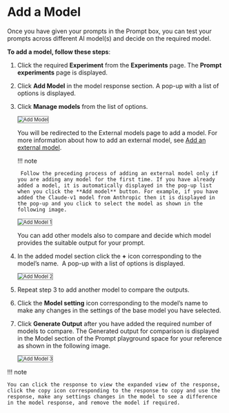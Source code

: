 # Add a Model

Once you have given your prompts in the Prompt box, you can test your prompts across different AI model(s) and decide on the required model.

**To add a model, follow these steps**:


1. Click the required **Experiment** from the **Experiments** page. The **Prompt experiments** page is displayed.
2. Click **Add Model** in the model response section. A pop-up with a list of options is displayed.
1. Click **Manage models** from the list of options.

    <img src="../images/add-model.png" alt="Add Model" title="Add Model" style="border: 1px solid gray; zoom:80%;">
    
    You will be redirected to the External models page to add a model. For more information about how to add an external model, see [Add an external model](../models/external-models/add-an-external-model.md).

    !!! note

        Follow the preceding process of adding an external model only if you are adding any model for the first time. If you have already added a model, it is automatically displayed in the pop-up list when you click the **Add model** button. For example, if you have added the Claude-v1 model from Anthropic then it is displayed in the pop-up and you click to select the model as shown in the following image.

    <img src="../images/add-model-1.png" alt="Add Model 1" title="Add Model 1" style="border: 1px solid gray; zoom:80%;">

    
    You can add other models also to compare and decide which model provides the suitable output for your prompt. 

2. In the added model section click the **+** icon corresponding to the model’s name.  A pop-up with a list of options is displayed.

    <img src="../images/add-model-2.png" alt="Add Model 2" title="Add Model 2" style="border: 1px solid gray; zoom:80%;">


1. Repeat step 3 to add another model to compare the outputs. 
2. Click the **Model setting** icon corresponding to the model’s name to make any changes in the settings of the base model you have selected. 
3. Click **Generate Output** after you have added the required number of models to compare. The Generated output for comparison is displayed in the Model section of the Prompt playground space for your reference as shown in the following image.

    <img src="../images/add-model-2.png" alt="Add Model 3" title="Add Model 3" style="border: 1px solid gray; zoom:80%;">

    
!!! note

    You can click the response to view the expanded view of the response, click the copy icon corresponding to the response to copy and use the response, make any settings changes in the model to see a difference in the model response, and remove the model if required.


